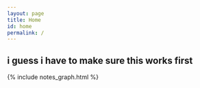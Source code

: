 ```yaml
---
layout: page
title: Home
id: home
permalink: /
---
```

<html>
<head>
    <h2><div id="arch">i guess i have to make sure this works first</div></h2>
    <script src="https://code.jquery.com/jquery-3.6.0.min.js" integrity="sha256-/xUj+3OJU5yExlq6GSYGSHk7tPXikynS7ogEvDej/m4=" crossorigin="anonymous">
            var colours = ["#32AE4D", "#F2CF7D", "#0A2463", "#E46A3A", "#A30000", "#1672AB", "#FFD20A"], 
            idx;
        $(function() {
            var div = $('#arch'); 
            var chars = div.text().split('');
            div.html('');     
            for(var i=0; i<chars.length; i++) {
                idx = Math.floor(Math.random() * colours.length);
                var span = $('<span>' + chars[i] + '</span>').css("color", colours[idx]);
                div.append(span);
            }
        });
                                         </script>                                

</body>
</html>

{% include notes_graph.html %}


<style>
  .wrapper {
    max-width: 46em;
  }
</style>

